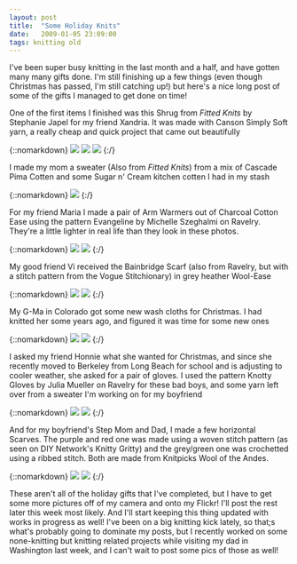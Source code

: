 ```yaml
---
layout: post
title:  "Some Holiday Knits"
date:   2009-01-05 23:09:00
tags: knitting old
---
```

I've been super busy knitting in the last month and a half, and have gotten many many gifts done. I'm still finishing up a few things (even though Christmas has passed, I'm still catching up!) but here's a nice long post of some of the gifts I managed to get done on time!

One of the first items I finished was this Shrug from *Fitted Knits* by Stephanie Japel for my friend Xandria. It was made with Canson Simply Soft yarn, a really cheap and quick project that came out beautifully

{::nomarkdown}
<img src="http://farm4.static.flickr.com/3195/3072028798_5102d52138.jpg">
<img src="http://farm4.static.flickr.com/3289/3072027596_98fe976f42.jpg">
<img src="http://farm4.static.flickr.com/3195/3071195093_1a74111ff8.jpg">
{:/}

I made my mom a sweater (Also from *Fitted Knits*) from a mix of Cascade Pima Cotten and some Sugar n' Cream kitchen cotten I had in my stash

{::nomarkdown}
<img src="http://farm4.static.flickr.com/3191/3071228793_6ef757fb8d.jpg">
{:/}

For my friend Maria I made a pair of Arm Warmers out of Charcoal Cotton Ease using the pattern Evangeline by Michelle Szeghalmi on Ravelry. They're a little lighter in real life than they look in these photos.

{::nomarkdown}
<img src="http://farm4.static.flickr.com/3255/3103076413_8e03f0f11b.jpg">
<img src="http://farm4.static.flickr.com/3087/3103907786_6f8179d398.jpg">
{:/}

My good friend Vi received the Bainbridge Scarf (also from Ravelry, but with a stitch pattern from the Vogue Stitchionary)  in grey heather Wool-Ease

{::nomarkdown}
<img src="http://farm4.static.flickr.com/3168/3103077007_3e53746542.jpg">
<img src="http://farm4.static.flickr.com/3043/3103906212_26cfc931e5.jpg">
{:/}

My G-Ma in Colorado got some new wash cloths for Christmas. I had knitted her some years ago, and figured it was time for some new ones

{::nomarkdown}
<img src="http://farm4.static.flickr.com/3291/3103907320_33a7f1d466.jpg">
<img src="http://farm4.static.flickr.com/3080/3127912126_7f3dded50c.jpg">
{:/}

I asked my friend Honnie what she wanted for Christmas, and since she recently moved to Berkeley from Long Beach for school and is adjusting to cooler weather, she asked for a pair of gloves. I used the pattern Knotty Gloves by  Julia Mueller on Ravelry for these bad boys, and some yarn left over from a sweater I'm working on for my boyfriend

{::nomarkdown}
<img src="http://farm4.static.flickr.com/3081/3127085311_9a913dc195.jpg">
<img src="http://farm4.static.flickr.com/3089/3127912396_7b848466fd.jpg">
{:/}

And for my boyfriend's Step Mom and Dad, I made a few horizontal Scarves. The purple and red one was made using a woven stitch pattern (as seen on DIY Network's Knitty Gritty) and the grey/green one was crochetted using a ribbed stitch. Both are made from Knitpicks Wool of the Andes.

{::nomarkdown}
<img src="http://farm4.static.flickr.com/3202/3137626844_8b3f516ee0.jpg">
<img src="http://farm4.static.flickr.com/3123/3136818849_3b355a9a13.jpg">
{:/}

These aren't all of the holiday gifts that I've completed, but I have to get some more pictures off of my camera and onto my Flickr! I'll post the rest later this week most likely. And I'll start keeping this thing updated with works in progress as well! I've been on a big knitting kick lately, so that;s what's probably going to dominate my posts, but I recently worked on some none-knitting but knitting related projects while visiting my dad in Washington last week, and I can't wait to post some pics of those as well!
